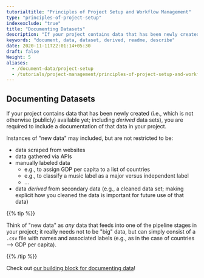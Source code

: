 ```yaml
---
tutorialtitle: "Principles of Project Setup and Workflow Management"
type: "principles-of-project-setup"
indexexclude: "true"
title: "Documenting Datasets"
description: "If your project contains data that has been newly created, you are required to include a documentation of that data in your project."
keywords: "document, data, dataset, derived, readme, describe"
date: 2020-11-11T22:01:14+05:30
draft: false
Weight: 5
aliases:
  - /document-data/project-setup
  - /tutorials/project-management/principles-of-project-setup-and-workflow-management/documenting-code
---
```


## Documenting Datasets

If your project contains data that has been newly created (i.e., which is not otherwise (publicly) available yet; including *derived* data sets), you are required to include a documentation of that data in your project.

Instances of "new data" may included, but are not restricted to be:

* data scraped from websites
* data gathered via APIs
* manually labeled data
	* e.g., to assign GDP per capita to a list of countries
	* e.g., to classify a music label as a major versus independent label
	* ...
* data *derived* from secondary data (e.g., a cleaned data set; making explicit how you cleaned the data is important for future use of that data)

{{% tip %}}

Think of "new data" as *any* data that feeds into one of the pipeline stages in your project; it really needs not to be "big" data, but can simply consist of a `.csv` file with
names and associated labels (e.g., as in the case of countries --> GDP per capita).

{{% /tip %}}

Check out [our building block for documenting data](/building-blocks/store-and-document-your-data/document-data/documenting-new-data/)!
